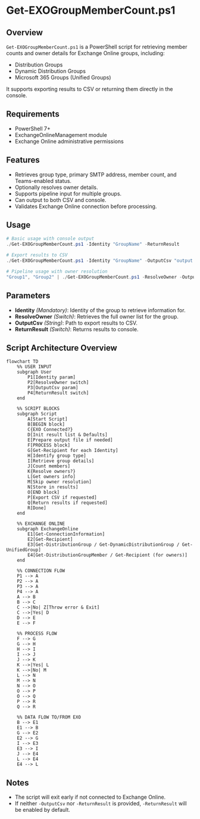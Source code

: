 # Get-EXOGroupMemberCount.ps1

## Overview

`Get-EXOGroupMemberCount.ps1` is a PowerShell script for retrieving member counts and owner details for Exchange Online groups, including:

- Distribution Groups
- Dynamic Distribution Groups
- Microsoft 365 Groups (Unified Groups)

It supports exporting results to CSV or returning them directly in the console.

## Requirements

- PowerShell 7+
- ExchangeOnlineManagement module
- Exchange Online administrative permissions

## Features

- Retrieves group type, primary SMTP address, member count, and Teams-enabled status.
- Optionally resolves owner details.
- Supports pipeline input for multiple groups.
- Can output to both CSV and console.
- Validates Exchange Online connection before processing.

## Usage

```powershell
# Basic usage with console output
./Get-EXOGroupMemberCount.ps1 -Identity "GroupName" -ReturnResult

# Export results to CSV
./Get-EXOGroupMemberCount.ps1 -Identity "GroupName" -OutputCsv "output.csv"

# Pipeline usage with owner resolution
"Group1", "Group2" | ./Get-EXOGroupMemberCount.ps1 -ResolveOwner -OutputCsv "output.csv"
```

## Parameters

- **Identity** *(Mandatory)*: Identity of the group to retrieve information for.
- **ResolveOwner** *(Switch)*: Retrieves the full owner list for the group.
- **OutputCsv** *(String)*: Path to export results to CSV.
- **ReturnResult** *(Switch)*: Returns results to console.

## Script Architecture Overview

```mermaid
flowchart TD
    %% USER INPUT
    subgraph User
        P1[Identity param]
        P2[ResolveOwner switch]
        P3[OutputCsv param]
        P4[ReturnResult switch]
    end

    %% SCRIPT BLOCKS
    subgraph Script
        A[Start Script]
        B[BEGIN block]
        C{EXO Connected?}
        D[Init result list & Defaults]
        E[Prepare output file if needed]
        F[PROCESS block]
        G[Get-Recipient for each Identity]
        H[Identify group type]
        I[Retrieve group details]
        J[Count members]
        K{Resolve owners?}
        L[Get owners info]
        M[Skip owner resolution]
        N[Store in results]
        O[END block]
        P[Export CSV if requested]
        Q[Return results if requested]
        R[Done]
    end

    %% EXCHANGE ONLINE
    subgraph ExchangeOnline
        E1[Get-ConnectionInformation]
        E2[Get-Recipient]
        E3[Get-DistributionGroup / Get-DynamicDistributionGroup / Get-UnifiedGroup]
        E4[Get-DistributionGroupMember / Get-Recipient (for owners)]
    end

    %% CONNECTION FLOW
    P1 --> A
    P2 --> A
    P3 --> A
    P4 --> A
    A --> B
    B --> C
    C -->|No| Z[Throw error & Exit]
    C -->|Yes| D
    D --> E
    E --> F

    %% PROCESS FLOW
    F --> G
    G --> H
    H --> I
    I --> J
    J --> K
    K -->|Yes| L
    K -->|No| M
    L --> N
    M --> N
    N --> O
    O --> P
    O --> Q
    P --> R
    Q --> R

    %% DATA FLOW TO/FROM EXO
    B --> E1
    E1 --> B
    G --> E2
    E2 --> G
    I --> E3
    E3 --> I
    J --> E4
    L --> E4
    E4 --> L
```

## Notes

- The script will exit early if not connected to Exchange Online.
- If neither `-OutputCsv` nor `-ReturnResult` is provided, `-ReturnResult` will be enabled by default.
